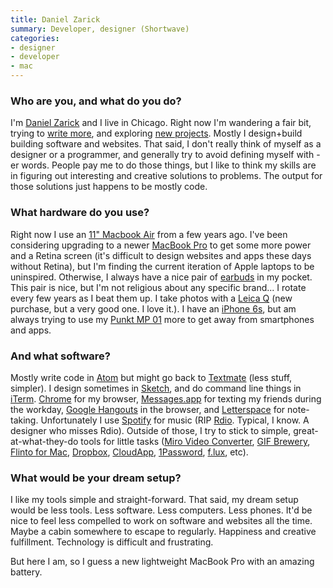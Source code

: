 ```yaml
---
title: Daniel Zarick
summary: Developer, designer (Shortwave)
categories:
- designer
- developer
- mac
---
```


### Who are you, and what do you do?

I'm [Daniel Zarick](http://danielzarick.com/ "Daniel's website.") and I live in Chicago. Right now I'm wandering a fair bit, trying to [write more](http://danielzarick.com/blog "Daniel's weblog."), and exploring [new projects][shortwave.2]. Mostly I design+build building software and websites. That said, I don't really think of myself as a designer or a programmer, and generally try to avoid defining myself with -er words. People pay me to do those things, but I like to think my skills are in figuring out interesting and creative solutions to problems. The output for those solutions just happens to be mostly code.

### What hardware do you use?

Right now I use an [11" Macbook Air][macbook-air] from a few years ago. I've been considering upgrading to a newer [MacBook Pro][macbook-pro] to get some more power and a Retina screen (it's difficult to design websites and apps these days without Retina), but I'm finding the current iteration of Apple laptops to be uninspired. Otherwise, I always have a nice pair of [earbuds][ma750i] in my pocket. This pair is nice, but I'm not religious about any specific brand... I rotate every few years as I beat them up. I take photos with a [Leica Q][q.2] (new purchase, but a very good one. I love it.). I have an [iPhone 6s][iphone-6s], but am always trying to use my [Punkt MP 01][mp01] more to get away from smartphones and apps.

### And what software?

Mostly write code in [Atom][] but might go back to [Textmate][] (less stuff, simpler). I design sometimes in [Sketch][], and do command line things in [iTerm][iterm2]. [Chrome][] for my browser, [Messages.app][messages] for texting my friends during the workday, [Google Hangouts][google-hangouts] in the browser, and [Letterspace][] for note-taking. Unfortunately I use [Spotify][] for music (RIP [Rdio][]. Typical, I know. A designer who misses Rdio). Outside of those, I try to stick to simple, great-at-what-they-do tools for little tasks ([Miro Video Converter][miro-video-converter], [GIF Brewery][gif-brewery], [Flinto for Mac][flinto], [Dropbox][], [CloudApp][], [1Password][], [f.lux][], etc).

### What would be your dream setup?

I like my tools simple and straight-forward. That said, my dream setup would be less tools. Less software. Less computers. Less phones. It'd be nice to feel less compelled to work on software and websites all the time. Maybe a cabin somewhere to escape to regularly. Happiness and creative fulfillment. Technology is difficult and frustrating.

But here I am, so I guess a new lightweight MacBook Pro with an amazing battery.

[1password]: https://1password.com "Password management software for Mac OS X."
[atom]: https://atom.io/ "A text editor based on web technology."
[chrome]: https://www.google.com/intl/en/chrome/browser/ "A WebKit-based browser, where each tab runs in its own thread."
[cloudapp]: https://www.getcloudapp.com/ "A cloud-based file sharing menubar app for Mac OS X."
[dropbox]: https://www.dropbox.com/ "Online syncing and storage."
[f.lux]: https://justgetflux.com/ "A tool to make the colour of your screen adapt to the current time of day."
[flinto]: https://www.flinto.com/mac "App prototyping software for the Mac."
[gif-brewery]: http://gifbrewery.com/ "Mac software for converting videos into GIFs."
[google-hangouts]: https://hangouts.google.com/ "A voice, video and text chat service."
[iphone-6s]: https://en.wikipedia.org/wiki/IPhone_6S "A smartphone."
[iterm2]: https://iterm2.com/ "An alternative terminal application for Mac OS X."
[letterspace]: https://programmerbird.com/letterspace/ "A note taking application."
[ma750i]: https://www.rha-audio.com/us/products/ma750i "In-ear headphones."
[macbook-air]: https://www.apple.com/macbook-air/ "A very thin laptop."
[macbook-pro]: https://www.apple.com/macbook-pro/ "A laptop."
[messages]: https://en.wikipedia.org/wiki/Messages_(application) "A chat client for Mac."
[miro-video-converter]: http://ftp.osuosl.org/pub/pculture.org/mirovideoconverter/ "Open-source video conversion software."
[mp01]: https://www.punkt.ch/en/products/mp01-mobile-phone/ "A mobile phone just for calls and texting."
[q.2]: https://www.amazon.com/Leica-Typ-116-black-anodized/dp/B00ZTIHIJY/ "A 24.2 megapixel full-frame camera."
[rdio]: http://www.rdio.com/home/en-us/ "A music streaming service."
[shortwave.2]: http://www.shortwave.xyz/ "A collaborative music platform for live events."
[sketch]: https://www.sketchapp.com/ "A vector drawing application for Mac OS X."
[spotify]: https://www.spotify.com/us/ "A music streaming service."
[textmate]: https://macromates.com/ "A text editor for the Mac."
